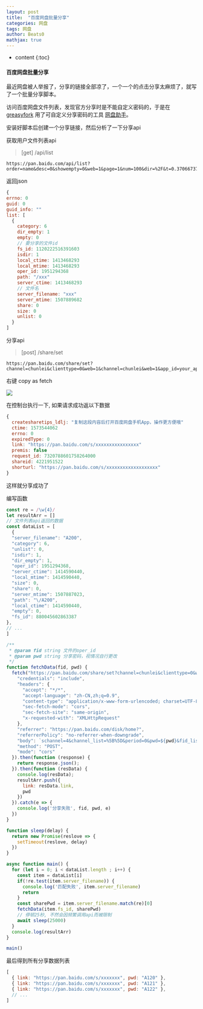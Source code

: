 ```yaml
---
layout: post
title:  "百度网盘批量分享"
categories: 网盘
tags: 网盘
author: Beats0
mathjax: true
---
```


* content
{:toc}




#### 百度网盘批量分享


最近网盘被人举报了，分享的链接全部凉了，一个一个的点击分享太麻烦了，就写了一个批量分享脚本。

访问百度网盘文件列表，发现官方分享时是不能自定义密码的，于是在 [greasyfork](https://greasyfork.org/zh-CN) 用了可自定义分享密码的工具 [网盘助手](https://greasyfork.org/zh-CN/scripts/378301-%E7%BD%91%E7%9B%98%E5%8A%A9%E6%89%8B)。

安装好脚本后创建一个分享链接，然后分析了一下分享api

获取用户文件列表api

> [get] /api/list

```
https://pan.baidu.com/api/list?order=name&desc=0&showempty=0&web=1&page=1&num=100&dir=%2F&t=0.370667370201027&channel=chunlei&web=1&app_id=your_app_id&bdstoken=your_bdstoken&logid=your_logid==&clienttype=0&startLogTime=1573545538404
```

返回json

```js
{
errno: 0
guid: 0
guid_info: ""
list: [
  {
    category: 6
    dir_empty: 1
    empty: 0
    // 要分享的文件id
    fs_id: 1120222516391603
    isdir: 1
    local_ctime: 1413468293
    local_mtime: 1413468293
    oper_id: 1951294368
    path: "/xxx"
    server_ctime: 1413468293
    // 文件名
    server_filename: "xxx"
    server_mtime: 1507889682
    share: 0
    size: 0
    unlist: 0
  }
]
```

分享api

> [post] /share/set

```
https://pan.baidu.com/share/set?channel=chunlei&clienttype=0&web=1&channel=chunlei&web=1&app_id=your_app_id&bdstoken=your_bdstoken&logid=your_logid&clienttype=0
```

右键 copy as fetch

![](https://steamuserimages-a.akamaihd.net/ugc/753718610870748123/887898C02A92E5F3B5E171438AABFF6D44033F2A/)


在控制台执行一下, 如果请求成功返以下数据

```js
{
  createsharetips_ldlj: "复制这段内容后打开百度网盘手机App，操作更方便哦"
  ctime: 1573544062
  errno: 0
  expiredType: 0
  link: "https://pan.baidu.com/s/xxxxxxxxxxxxxxxx"
  premis: false
  request_id: 7320788601758264000
  shareid: 4221951522
  shorturl: "https://pan.baidu.com/s/xxxxxxxxxxxxxxxxxxx"
}
```

这样就分享成功了

编写函数

```js
const re = /\w{4}/
let resultArr = []
// 文件列表api返回的数据
const dataList = [
  {
  "server_filename": "A200",
  "category": 6,
  "unlist": 0,
  "isdir": 1,
  "dir_empty": 1,
  "oper_id": 1951294368,
  "server_ctime": 1414590440,
  "local_mtime": 1414590440,
  "size": 0,
  "share": 0,
  "server_mtime": 1507887023,
  "path": "\/A200",
  "local_ctime": 1414590440,
  "empty": 0,
  "fs_id": 880045602863387
},
// ...
]

/**
 * @param fid string 文件的oper_id
 * @param pwd string 分享密码，视情况自行更改
 */
function fetchData(fid, pwd) {
  fetch("https://pan.baidu.com/share/set?channel=chunlei&clienttype=0&web=1&channel=chunlei&web=1&app_id=your_app_id&bdstoken=your_bdstoken&logid=your_logid&clienttype=0", {
    "credentials": "include",
    "headers": {
      "accept": "*/*",
      "accept-language": "zh-CN,zh;q=0.9",
      "content-type": "application/x-www-form-urlencoded; charset=UTF-8",
      "sec-fetch-mode": "cors",
      "sec-fetch-site": "same-origin",
      "x-requested-with": "XMLHttpRequest"
    },
    "referrer": "https://pan.baidu.com/disk/home?",
    "referrerPolicy": "no-referrer-when-downgrade",
    "body": `schannel=4&channel_list=%5B%5D&period=0&pwd=${pwd}&fid_list=%5B${fid}%5D`,
    "method": "POST",
    "mode": "cors"
  }).then(function (response) {
    return response.json();
  }).then(function (resData) {
    console.log(resData);
    resultArr.push({
      link: resData.link,
      pwd
    })
  }).catch(e => {
    console.log('分享失败', fid, pwd, e)
  })
}

function sleep(delay) {
  return new Promise(reslove => {
    setTimeout(reslove, delay)
  })
}

async function main() {
  for (let i = 0; i < dataList.length ; i++) {
    const item = dataList[i]
    if(!re.test(item.server_filename)) {
      console.log('匹配失败', item.server_filename)
      return
    }
    const sharePwd = item.server_filename.match(re)[0]
    fetchData(item.fs_id, sharePwd)
    // 停顿25秒, 不然会因频繁调用api而被限制
    await sleep(25000)
  }
  console.log(resultArr)
}

main()
```

最后得到所有分享数据列表
```js
[
  { link: "https://pan.baidu.com/s/xxxxxxx", pwd: "A120" },
  { link: "https://pan.baidu.com/s/xxxxxxx", pwd: "A121" },
  { link: "https://pan.baidu.com/s/xxxxxxx", pwd: "A122" },
  // ...
]
```